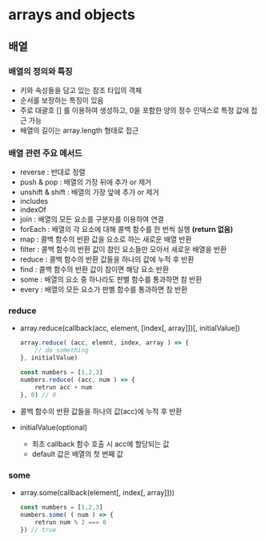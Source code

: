 # arrays and objects



## 배열



### 배열의 정의와 특징

- 키와 속성들을 담고 있는 참조 타입의 객체
- 순서를 보장하는 특징이 있음
- 주로 대괄호 [] 를 이용하여 생성하고, 0을 포함한 양의 정수 인덱스로 특정 값에 접근 가능
- 배열의 길이는 array.length 형태로 접근



### 배열 관련 주요 메서드

- reverse : 반대로 정렬
- push & pop : 배열의 가장 뒤에 추가 or 제거
- unshift & shift : 배열의 가장 앞에 추가 or 제거
- includes 
- indexOf
- join : 배열의 모든 요소를 구분자를 이용하여 연결
- forEach : 배열의 각 요소에 대해 콜백 함수를 한 번씩 실행 **(return 없음)**
- map : 콜백 함수의 반환 값을 요소로 하는 새로운 배열 반환
- filter : 콜백 함수의 반환 값이 참인 요소들만 모아서 새로운 배열을 반환
- reduce : 콜백 함수의 반환 값들을 하나의 값에 누적 후 반환
- find : 콜백 함수의 반환 값이 참이면 해당 요소 반환
- some : 배열의 요소 중 하나라도 판별 함수를 통과하면 참 반환
- every : 배열의 모든 요소가 판별 함수를 통과하면 참 반환



### reduce

- array.reduce(callback(acc, element, [index[, array]])[, initialValue])

  ```js
  array.reduce( (acc, elemnt, index, array ) => {
      // do something
  }, initialValue)
  
  const numbers = [1,2,3]
  numbers.reduce( (acc, num ) => {
      retrun acc + num
  }, 0) // 6
  ```

- 콜백 함수의 반환 값들을 하나의 값(acc)에 누적 후 반환

- initialValue(optional) 

  -  최초 callback 함수 호출 시 acc에 할당되는 값
  - default 값은 배열의 첫 번째 값



### some

- array.some(callback(element[, index[, array]]))

  ```js
  const numbers = [1,2,3]
  numbers.some( ( num ) => {
      retrun num % 2 === 0
  }) // true
  ```

  

































